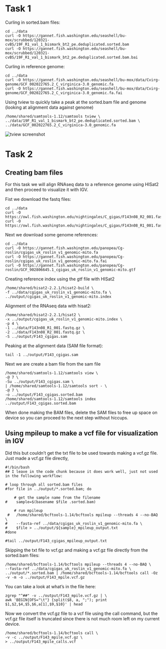 # Task 1

Curling in sorted.bam files:

    cd ../data
    curl -O https://gannet.fish.washington.edu/seashell/bu-mox/scrubbed/120321-cvBS/19F_R1_val_1_bismark_bt2_pe.deduplicated.sorted.bam
    curl -O https://gannet.fish.washington.edu/seashell/bu-mox/scrubbed/120321-cvBS/19F_R1_val_1_bismark_bt2_pe.deduplicated.sorted.bam.bai

Curling in reference genome:

    cd ../data
    curl -O https://gannet.fish.washington.edu/seashell/bu-mox/data/Cvirg-genome/GCF_002022765.2_C_virginica-3.0_genomic.fa
    curl -O https://gannet.fish.washington.edu/seashell/bu-mox/data/Cvirg-genome/GCF_002022765.2_C_virginica-3.0_genomic.fa.fai

Using tview to quickly take a peak at the sorted.bam file and genome
(looking at alignment data against genome)

    /home/shared/samtools-1.12/samtools tview \
    ../data/19F_R1_val_1_bismark_bt2_pe.deduplicated.sorted.bam \
    ../data/GCF_002022765.2_C_virginica-3.0_genomic.fa

![tview
screenshot](https://github.com/course-fish546-2023/celeste-coursework/blob/main/week-06-tview.png?raw=true)

# Task 2

## Creating bam files

For this task we will align RNAseq data to a reference genome using
HISat2 and then proceed to visualize it with IGV.

Fist we download the fastq files:

    cd ../data
    curl -O https://owl.fish.washington.edu/nightingales/C_gigas/F143n08_R2_001.fastq.gz
    curl -O https://owl.fish.washington.edu/nightingales/C_gigas/F143n08_R1_001.fastq.gz

Next we download some genome references:

    cd ../data
    curl -O https://gannet.fish.washington.edu/panopea/Cg-roslin/cgigas_uk_roslin_v1_genomic-mito.fa
    curl -O https://gannet.fish.washington.edu/panopea/Cg-roslin/cgigas_uk_roslin_v1_genomic-mito.fa.fai
    curl -O https://gannet.fish.washington.edu/panopea/Cg-roslin/GCF_902806645.1_cgigas_uk_roslin_v1_genomic-mito.gtf

Creating reference index using the gtf file with HISat2

    /home/shared/hisat2-2.2.1/hisat2-build \
    -f ../data/cgigas_uk_roslin_v1_genomic-mito.fa \
    ../output/cgigas_uk_roslin_v1_genomic-mito.index

Alignment of the RNAseq data with hisat2:

    /home/shared/hisat2-2.2.1/hisat2 \
    -x ../output/cgigas_uk_roslin_v1_genomic-mito.index \
    -p 4 \
    -1 ../data/F143n08_R1_001.fastq.gz \
    -2 ../data/F143n08_R2_001.fastq.gz \
    -S ../output/F143_cgigas.sam

Peaking at the alignment data (SAM file format):

    tail -1 ../output/F143_cgigas.sam

Next we are create a bam file from the sam file

    /home/shared/samtools-1.12/samtools view \
    -@ 7 \
    -Su ../output/F143_cgigas.sam \
    | /home/shared/samtools-1.12/samtools sort - \
    -@ 7 \
    -o ../output/F143_cgigas.sorted.bam 
    /home/shared/samtools-1.12/samtools index ../output/F143_cgigas.sorted.bam

When done making the BAM files, delete the SAM files to free up space on
device so you can proceed to the next step without hiccups.

## Using mpileup to make a vcf file for visualization in IGV

Did this but couldn’t get the txt file to be used towards making a
vcf.gz file. Just made a vcf.gz file directly,

    #!/bin/bash
    ## I leave in the code chunk because it does work well, just not used in the following workflow:

    # loop through all sorted.bam files
    #for file in ../output/*.sorted.bam; do

        # get the sample name from the filename
    #    sample=$(basename $file .sorted.bam)

        # run mpileup
     #   /home/shared/bcftools-1.14/bcftools mpileup --threads 4 --no-BAQ \
    #    --fasta-ref ../data/cgigas_uk_roslin_v1_genomic-mito.fa \
    #    $file > ../output/${sample}_mpileup_output.txt
    #done

    #tail ../output/F143_cgigas_mpileup_output.txt

Skipping the txt file to vcf.gz and making a vcf.gz file directly from
the sorted.bam files:

    /home/shared/bcftools-1.14/bcftools mpileup --threads 4 --no-BAQ \
    --fasta-ref ../data/cgigas_uk_roslin_v1_genomic-mito.fa \
    ../output/*.sorted.bam | /home/shared/bcftools-1.14/bcftools call -Oz -v -m -o ../output/F143_mpile.vcf.gz

You can take a look at what’s in the file here:

    zgrep "^##" -v ../output/F143_mpile.vcf.gz | \
    awk 'BEGIN{OFS="\t"} {split($8, a, ";"); print $1,$2,$4,$5,$6,a[1],$9,$10}' | head

Now we convert the vcf.gz file to a vcf file using the call command, but
the vcf.gz file itself is truncated since there is not much room left on
my current device.

    /home/shared/bcftools-1.14/bcftools call \
    -v -c ../output/F143_mpile.vcf.gz \
    > ../output/F143_mpile_calls.vcf

